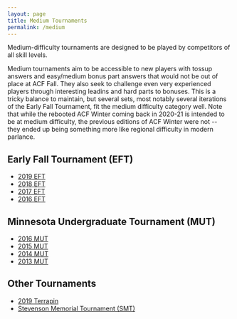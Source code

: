 ```yaml
---
layout: page
title: Medium Tournaments
permalink: /medium
---
```

Medium-difficulty tournaments are designed to be played by competitors of all skill levels.

Medium tournaments aim to be accessible to new players with tossup answers and easy/medium bonus part answers that would not be out of place at ACF Fall. They also seek to challenge even very experienced players through interesting leadins and hard parts to bonuses. This is a tricky balance to maintain, but several sets, most notably several iterations of the Early Fall Tournament, fit the medium difficulty category well. Note that while the rebooted ACF Winter coming back in 2020-21 is intended to be at medium difficulty, the previous editions of ACF Winter were not -- they ended up being something more like regional difficulty in modern parlance.

## Early Fall Tournament (EFT)
- <a href='https://collegiate.quizbowlpackets.com/2451/'>2019 EFT</a>
- <a href='https://collegiate.quizbowlpackets.com/2198/'>2018 EFT</a>
- <a href='https://collegiate.quizbowlpackets.com/2048/'>2017 EFT</a>
- <a href='https://collegiate.quizbowlpackets.com/1863/'>2016 EFT</a>

## Minnesota Undergraduate Tournament (MUT)
- <a href='https://collegiate.quizbowlpackets.com/1808/'>2016 MUT</a>
- <a href='https://collegiate.quizbowlpackets.com/1693/'>2015 MUT</a>
- <a href='https://collegiate.quizbowlpackets.com/688/'>2014 MUT</a>
- <a href='https://collegiate.quizbowlpackets.com/673/'>2013 MUT</a>

## Other Tournaments
- <a href='https://collegiate.quizbowlpackets.com/2149/'>2019 Terrapin</a>
- <a href='https://collegiate.quizbowlpackets.com/2095/'>Stevenson Memorial Tournament (SMT)</a>